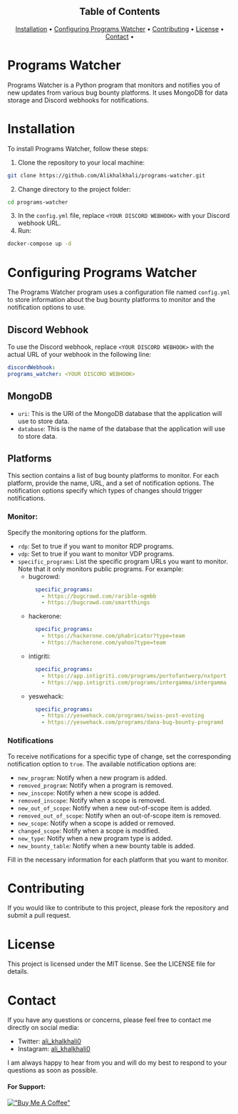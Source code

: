 <h2 align="center" >
  Table of Contents 
</h2>
<p align="center">
  <a href="#Installation">Installation</a> •
  <a href="#Configuring-Programs-Watcher">Configuring Programs Watcher</a> •
  <a href="#Contributing">Contributing</a> •
  <a href="#License">License</a> •
   <a href="#Contact">Contact</a> •
  </p>
  
# Programs Watcher
Programs Watcher is a Python program that monitors and notifies you of new updates from various bug bounty platforms. It uses MongoDB for data storage and Discord webhooks for notifications.

# Installation

To install Programs Watcher, follow these steps:

1. Clone the repository to your local machine:
```bash
git clone https://github.com/Alikhalkhali/programs-watcher.git
```
2. Change directory to the project folder:
```bash
cd programs-watcher
```
3. In the `config.yml` file, replace `<YOUR DISCORD WEBHOOK>` with your Discord webhook URL.
4. Run:
 ```bash
docker-compose up -d
```

# Configuring Programs Watcher

The Programs Watcher program uses a configuration file named `config.yml` to store information about the bug bounty platforms to monitor and the notification options to use.

## Discord Webhook

To use the Discord webhook, replace `<YOUR DISCORD WEBHOOK>` with the actual URL of your webhook in the following line:

```yaml
discordWebhook:
programs_watcher: <YOUR DISCORD WEBHOOK>
```

## MongoDB

- `uri`: This is the URI of the MongoDB database that the application will use to store data.
- `database`: This is the name of the database that the application will use to store data.

## Platforms

This section contains a list of bug bounty platforms to monitor. For each platform, provide the name, URL, and a set of notification options. The notification options specify which types of changes should trigger notifications.

### Monitor:

Specify the monitoring options for the platform.

- `rdp`: Set to true if you want to monitor RDP programs.
- `vdp`: Set to true if you want to monitor VDP programs.
- `specific_programs`:  List the specific program URLs you want to monitor. Note that it only monitors public programs. For example:
  - bugcrowd:
    ```yml
      specific_programs: 
        - https://bugcrowd.com/rarible-ogmbb
        - https://bugcrowd.com/smartthings
    ```
  - hackerone:
    ```yml
      specific_programs: 
        - https://hackerone.com/phabricator?type=team
        - https://hackerone.com/yahoo?type=team
    ```
  - intigriti:
    ```yml
      specific_programs: 
        - https://app.intigriti.com/programs/portofantwerp/nxtport
        - https://app.intigriti.com/programs/intergamma/intergamma
    ```
  - yeswehack:
    ```yml
      specific_programs: 
        - https://yeswehack.com/programs/swiss-post-evoting
        - https://yeswehack.com/programs/dana-bug-bounty-programd
    ```

### Notifications

To receive notifications for a specific type of change, set the corresponding notification option to `true`. The available notification options are:

- `new_program`: Notify when a new program is added.
- `removed_program`: Notify when a program is removed.
- `new_inscope`: Notify when a new scope is added.
- `removed_inscope`: Notify when a scope is removed.
- `new_out_of_scope`: Notify when a new out-of-scope item is added.
- `removed_out_of_scope`: Notify when an out-of-scope item is removed.
- `new_scope`: Notify when a scope is added or removed.
- `changed_scope`: Notify when a scope is modified.
- `new_type`: Notify when a new program type is added.
- `new_bounty_table`: Notify when a new bounty table is added.

Fill in the necessary information for each platform that you want to monitor.

# Contributing

If you would like to contribute to this project, please fork the repository and submit a pull request.

# License

This project is licensed under the MIT license. See the LICENSE file for details.

# Contact

If you have any questions or concerns, please feel free to contact me directly on social media:

- Twitter: [ali_khalkhali0](https://twitter.com/ali_khalkhali0)
- Instagram: [ali_khalkhali0](https://instagram.com/ali_khalkhali0)

I am always happy to hear from you and will do my best to respond to your questions as soon as possible.
<br>
#### For Support:

[!["Buy Me A Coffee"](https://www.buymeacoffee.com/assets/img/custom_images/orange_img.png)](https://www.buymeacoffee.com/alikhalkhali)
